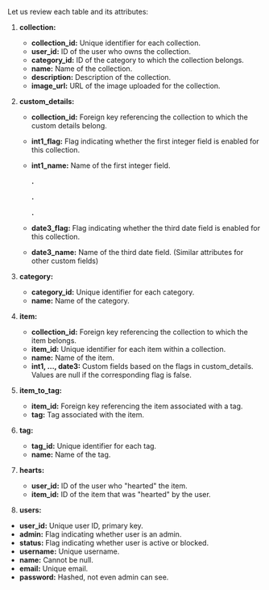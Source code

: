 Let us review each table and its attributes:

1. **collection:**
   - **collection_id:** Unique identifier for each collection.
   - **user_id:** ID of the user who owns the collection.
   - **category_id:** ID of the category to which the collection belongs.
   - **name:** Name of the collection.
   - **description:** Description of the collection.
   - **image_url:** URL of the image uploaded for the collection.

2. **custom_details:**
   - **collection_id:** Foreign key referencing the collection to which the custom details belong.
   - **int1_flag:** Flag indicating whether the first integer field is enabled for this collection.
   - **int1_name:** Name of the first integer field.
     
     **.**
     
     **.**
     
     **.**
         
   - **date3_flag:** Flag indicating whether the third date field is enabled for this collection.
   - **date3_name:** Name of the third date field.
   (Similar attributes for other custom fields)

3. **category:**
   - **category_id:** Unique identifier for each category.
   - **name:** Name of the category.

4. **item:**
   - **collection_id:** Foreign key referencing the collection to which the item belongs.
   - **item_id:** Unique identifier for each item within a collection.
   - **name:** Name of the item.
   - **int1, ..., date3:** Custom fields based on the flags in custom_details. Values are null if the corresponding flag is false.

5. **item_to_tag:**
   - **item_id:** Foreign key referencing the item associated with a tag.
   - **tag:** Tag associated with the item.

6. **tag:**
   - **tag_id:** Unique identifier for each tag.
   - **name:** Name of the tag.

7. **hearts:**
   - **user_id:** ID of the user who "hearted" the item.
   - **item_id:** ID of the item that was "hearted" by the user.

8. **users:**
- **user_id:** Unique user ID, primary key.
- **admin:** Flag indicating whether user is an admin.
- **status:** Flag indicating whether user is active or blocked.
- **username:** Unique username.
- **name:** Cannot be null.
- **email:** Unique email.
- **password:** Hashed, not even admin can see.   

